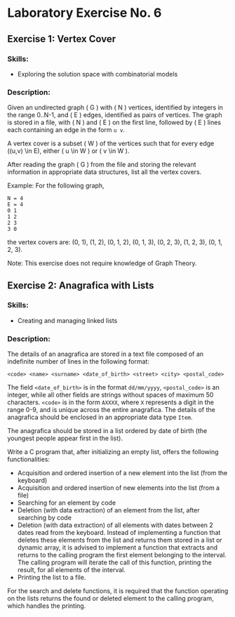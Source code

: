 # Laboratory Exercise No. 6

## Exercise 1: Vertex Cover

### Skills:
- Exploring the solution space with combinatorial models

### Description:
Given an undirected graph \( G \) with \( N \) vertices, identified by integers in the range 0..N-1, and \( E \) edges, identified as pairs of vertices. The graph is stored in a file, with \( N \) and \( E \) on the first line, followed by \( E \) lines each containing an edge in the form `u v`.

A vertex cover is a subset \( W \) of the vertices such that for every edge \((u,v) \in E\), either \( u \in W \) or \( v \in W \).

After reading the graph \( G \) from the file and storing the relevant information in appropriate data structures, list all the vertex covers.

Example: For the following graph,
```
N = 4
E = 4
0 1
1 2
2 3
3 0
```
the vertex covers are: (0, 1), (1, 2), (0, 1, 2), (0, 1, 3), (0, 2, 3), (1, 2, 3), (0, 1, 2, 3).

Note: This exercise does not require knowledge of Graph Theory.

## Exercise 2: Anagrafica with Lists

### Skills:
- Creating and managing linked lists

### Description:
The details of an anagrafica are stored in a text file composed of an indefinite number of lines in the following format:
```
<code> <name> <surname> <date_of_birth> <street> <city> <postal_code>
```
The field `<date_of_birth>` is in the format `dd/mm/yyyy`, `<postal_code>` is an integer, while all other fields are strings without spaces of maximum 50 characters. `<code>` is in the form `AXXXX`, where `X` represents a digit in the range 0-9, and is unique across the entire anagrafica. The details of the anagrafica should be enclosed in an appropriate data type `Item`.

The anagrafica should be stored in a list ordered by date of birth (the youngest people appear first in the list).

Write a C program that, after initializing an empty list, offers the following functionalities:
- Acquisition and ordered insertion of a new element into the list (from the keyboard)
- Acquisition and ordered insertion of new elements into the list (from a file)
- Searching for an element by code
- Deletion (with data extraction) of an element from the list, after searching by code
- Deletion (with data extraction) of all elements with dates between 2 dates read from the keyboard. Instead of implementing a function that deletes these elements from the list and returns them stored in a list or dynamic array, it is advised to implement a function that extracts and returns to the calling program the first element belonging to the interval. The calling program will iterate the call of this function, printing the result, for all elements of the interval.
- Printing the list to a file.

For the search and delete functions, it is required that the function operating on the lists returns the found or deleted element to the calling program, which handles the printing.
